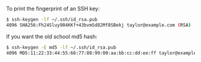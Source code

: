To print the fingerprint of an SSH key:

```bash
$ ssh-keygen -lf ~/.ssh/id_rsa.pub
4096 SHA256:Fh24Sluy904KKf+43bvmSd82Mf8SBekj taylor@example.com (RSA)
```

If you want the old school md5 hash:

```bash
$ ssh-keygen -E md5 -lf ~/.ssh/id_rsa.pub
4096 MD5:11:22:33:44:55:66:77:88:99:00:aa:bb:cc:dd:ee:ff taylor@example.com (RSA)
```
